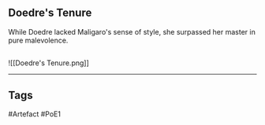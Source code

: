 ## Doedre's Tenure
While Doedre lacked Maligaro's sense of style,
she surpassed her master in pure malevolence.
##
![[Doedre's Tenure.png]]

---
## Tags
#Artefact
#PoE1